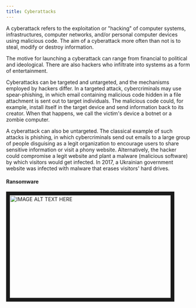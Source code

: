 ```yaml
---
title: Cyberattacks
---
```

A cyberattack refers to the exploitation or "hacking" of computer systems, infrastructures, computer networks, and/or personal computer devices using malicious code. The aim of a cyberattack more often than not is to steal, modify or destroy information. 

The motive for launching a cyberattack can range from financial to political and ideological. There are also hackers who infiltrate into systems as a form of entertainment.

Cyberattacks can be targeted and untargeted, and the mechanisms employed by hackers differ. In a targeted attack, cybercriminals may use spear-phishing, in which email containing malicious code hidden in a file attachment is sent out to target individuals. The malicious code could, for example, install itself in the target device and send information back to its creator. When that happens, we call the victim's device a botnet or a zombie computer.

A cyberattack can also be untargeted. The classical example of such attacks is phishing, in which cybercriminals send out emails to a large group of people disguising as a legit organization to encourage users to share sensitive information or visit a phony website. Alternatively, the hacker could compromise a legit website and plant a malware (malicious software) by which visitors would get infected. In 2017, a Ukrainian government website was infected with malware that erases visitors' hard drives.

#### Ransomware

   <a href="https://www.youtube.com/watch?v=UJlhVUE6Zh8
        " target="_blank"><img src="https://i.ytimg.com/an_webp/UJlhVUE6Zh8/mqdefault_6s.webp?du=3000&sqp=CJjezc8F&rs=AOn4CLDIMVq16xU1_KeAH8ReOJ6Gw6PXjw"
        alt="IMAGE ALT TEXT HERE" width="440" height="280" border="10" /></a>
